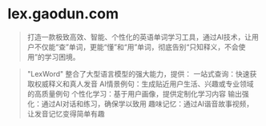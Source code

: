 # lex.gaodun.com

> 打造一款极致高效、智能、个性化的英语单词学习工具，通过AI技术，让用户不仅能“查”单词，更能“懂”和“用”单词，彻底告别“只知释义，不会使用”的学习困境。

> "LexWord" 整合了大型语言模型的强大能力，提供：
> 一站式查询：快速获取权威释义和真人发音
> AI情景例句：生成贴近用户生活、兴趣或专业领域的高质量例句
> 个性化学习：基于用户画像，提供定制化学习内容
> 输出强化：通过AI对话和练习，确保学以致用
> 趣味记忆：通过AI谐音故事视频，让发音记忆变得简单有趣
